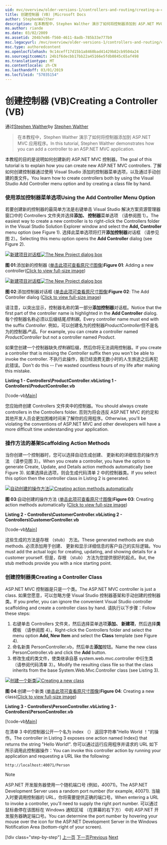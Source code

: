 ```yaml
---
uid: mvc/overview/older-versions-1/controllers-and-routing/creating-a-controller-vb
title: 创建控制器 (VB) |Microsoft Docs
author: StephenWalther
description: 在本教程中，Stephen Walther 演示了如何将控制器添加到 ASP.NET MVC 应用程序。
ms.author: riande
ms.date: 03/02/2009
ms.assetid: 204b7e86-f560-4611-8adb-785b33e777b9
msc.legacyurl: /mvc/overview/older-versions-1/controllers-and-routing/creating-a-controller-vb
msc.type: authoredcontent
ms.openlocfilehash: 9c14ceff17d15b1a8460bad41429b82cb9504a24
ms.sourcegitcommit: 24b1f6decbb17bb22a45166e5fdb0845c65af498
ms.translationtype: MT
ms.contentlocale: zh-CN
ms.lasthandoff: 03/01/2019
ms.locfileid: "57035154"
---
```

<a name="creating-a-controller-vb"></a><span data-ttu-id="ddf4a-103">创建控制器 (VB)</span><span class="sxs-lookup"><span data-stu-id="ddf4a-103">Creating a Controller (VB)</span></span>
====================
<span data-ttu-id="ddf4a-104">通过[Stephen Walther](https://github.com/StephenWalther)</span><span class="sxs-lookup"><span data-stu-id="ddf4a-104">by [Stephen Walther](https://github.com/StephenWalther)</span></span>

> <span data-ttu-id="ddf4a-105">在本教程中，Stephen Walther 演示了如何将控制器添加到 ASP.NET MVC 应用程序。</span><span class="sxs-lookup"><span data-stu-id="ddf4a-105">In this tutorial, Stephen Walther demonstrates how you can add a controller to an ASP.NET MVC application.</span></span>


<span data-ttu-id="ddf4a-106">本教程的目的是说明如何创建新的 ASP.NET MVC 控制器。</span><span class="sxs-lookup"><span data-stu-id="ddf4a-106">The goal of this tutorial is to explain how you can create new ASP.NET MVC controllers.</span></span> <span data-ttu-id="ddf4a-107">了解如何创建控制器通过使用 Visual Studio 添加的控制器菜单选项，以及通过手动创建的类文件。</span><span class="sxs-lookup"><span data-stu-id="ddf4a-107">You learn how to create controllers both by using the Visual Studio Add Controller menu option and by creating a class file by hand.</span></span>

### <a name="using-the-add-controller-menu-option"></a><span data-ttu-id="ddf4a-108">使用添加控制器菜单选项</span><span class="sxs-lookup"><span data-stu-id="ddf4a-108">Using the Add Controller Menu Option</span></span>

<span data-ttu-id="ddf4a-109">若要创建新的控制器的最简单方法是右键单击 Visual Studio 解决方案资源管理器窗口中的 Controllers 文件夹并选择**添加、 控制器**菜单选项 （请参阅图 1）。</span><span class="sxs-lookup"><span data-stu-id="ddf4a-109">The easiest way to create a new controller is to right-click the Controllers folder in the Visual Studio Solution Explorer window and select the **Add, Controller** menu option (see Figure 1).</span></span> <span data-ttu-id="ddf4a-110">选择此菜单选项将打开**添加控制器**对话框 （请参见图 2）。</span><span class="sxs-lookup"><span data-stu-id="ddf4a-110">Selecting this menu option opens the **Add Controller** dialog (see Figure 2).</span></span>


<span data-ttu-id="ddf4a-111">[![新建项目对话框](creating-a-controller-vb/_static/image1.jpg)](creating-a-controller-vb/_static/image1.png)</span><span class="sxs-lookup"><span data-stu-id="ddf4a-111">[![The New Project dialog box](creating-a-controller-vb/_static/image1.jpg)](creating-a-controller-vb/_static/image1.png)</span></span>

<span data-ttu-id="ddf4a-112">**图 01**:添加新的控制器 ([单击此项可查看原尺寸图像](creating-a-controller-vb/_static/image2.png))</span><span class="sxs-lookup"><span data-stu-id="ddf4a-112">**Figure 01**: Adding a new controller([Click to view full-size image](creating-a-controller-vb/_static/image2.png))</span></span>


<span data-ttu-id="ddf4a-113">[![新建项目对话框](creating-a-controller-vb/_static/image2.jpg)](creating-a-controller-vb/_static/image3.png)</span><span class="sxs-lookup"><span data-stu-id="ddf4a-113">[![The New Project dialog box](creating-a-controller-vb/_static/image2.jpg)](creating-a-controller-vb/_static/image3.png)</span></span>

<span data-ttu-id="ddf4a-114">**图 02**:添加控制器对话框 ([单击此项可查看原尺寸图像](creating-a-controller-vb/_static/image4.png))</span><span class="sxs-lookup"><span data-stu-id="ddf4a-114">**Figure 02**: The Add Controller dialog ([Click to view full-size image](creating-a-controller-vb/_static/image4.png))</span></span>


<span data-ttu-id="ddf4a-115">请注意，以突出显示，控制器名称的第一部分**添加控制器**对话框。</span><span class="sxs-lookup"><span data-stu-id="ddf4a-115">Notice that the first part of the controller name is highlighted in the **Add Controller** dialog.</span></span> <span data-ttu-id="ddf4a-116">每个控制器名称必须以后缀结尾*控制器*。</span><span class="sxs-lookup"><span data-stu-id="ddf4a-116">Every controller name must end with the suffix *Controller*.</span></span> <span data-ttu-id="ddf4a-117">例如，可以创建名为的控制器*ProductController*但不是名为的控制器*产品*。</span><span class="sxs-lookup"><span data-stu-id="ddf4a-117">For example, you can create a controller named *ProductController* but not a controller named *Product*.</span></span>


<span data-ttu-id="ddf4a-118">如果您创建一个控制器缺失*控制器*后缀，然后你将无法调用控制器。</span><span class="sxs-lookup"><span data-stu-id="ddf4a-118">If you create a controller that is missing the *Controller* suffix then you won't be able to invoke the controller.</span></span> <span data-ttu-id="ddf4a-119">不执行此操作，我已经浪费无数小时的人生旅途之后再犯此错误。</span><span class="sxs-lookup"><span data-stu-id="ddf4a-119">Don't do this -- I've wasted countless hours of my life after making this mistake.</span></span>


<span data-ttu-id="ddf4a-120">**Listing 1 - Controllers\ProductController.vb**</span><span class="sxs-lookup"><span data-stu-id="ddf4a-120">**Listing 1 - Controllers\ProductController.vb**</span></span>

[!code-vb[Main](creating-a-controller-vb/samples/sample1.vb)]

<span data-ttu-id="ddf4a-121">您应始终创建 Controllers 文件夹中的控制器。</span><span class="sxs-lookup"><span data-stu-id="ddf4a-121">You should always create controllers in the Controllers folder.</span></span> <span data-ttu-id="ddf4a-122">否则为将会违反 ASP.NET MVC 的约定和其他开发人员会更加困难时间来了解你的应用程序。</span><span class="sxs-lookup"><span data-stu-id="ddf4a-122">Otherwise, you'll be violating the conventions of ASP.NET MVC and other developers will have a more difficult time understanding your application.</span></span>

### <a name="scaffolding-action-methods"></a><span data-ttu-id="ddf4a-123">操作方法的基架</span><span class="sxs-lookup"><span data-stu-id="ddf4a-123">Scaffolding Action Methods</span></span>

<span data-ttu-id="ddf4a-124">当你创建一个控制器时，您可以选择自动生成创建、 更新和的详细信息的操作方法 （请参见图 3）。</span><span class="sxs-lookup"><span data-stu-id="ddf4a-124">When you create a controller, you have the option to generate Create, Update, and Details action methods automatically (see Figure 3).</span></span> <span data-ttu-id="ddf4a-125">如果选择此选项，则会生成代码清单 2 中的控制器类。</span><span class="sxs-lookup"><span data-stu-id="ddf4a-125">If you select this option then the controller class in Listing 2 is generated.</span></span>


<span data-ttu-id="ddf4a-126">[![自动创建的操作方法](creating-a-controller-vb/_static/image3.jpg)](creating-a-controller-vb/_static/image5.png)</span><span class="sxs-lookup"><span data-stu-id="ddf4a-126">[![Creating action methods automatically](creating-a-controller-vb/_static/image3.jpg)](creating-a-controller-vb/_static/image5.png)</span></span>

<span data-ttu-id="ddf4a-127">**图 03**:自动创建的操作方法 ([单击此项可查看原尺寸图像](creating-a-controller-vb/_static/image6.png))</span><span class="sxs-lookup"><span data-stu-id="ddf4a-127">**Figure 03**: Creating action methods automatically ([Click to view full-size image](creating-a-controller-vb/_static/image6.png))</span></span>


<span data-ttu-id="ddf4a-128">**Listing 2 - Controllers\CustomerController.vb**</span><span class="sxs-lookup"><span data-stu-id="ddf4a-128">**Listing 2 - Controllers\CustomerController.vb**</span></span>

[!code-vb[Main](creating-a-controller-vb/samples/sample2.vb)]

<span data-ttu-id="ddf4a-129">这些生成的方法是存根 （stub） 方法。</span><span class="sxs-lookup"><span data-stu-id="ddf4a-129">These generated methods are stub methods.</span></span> <span data-ttu-id="ddf4a-130">必须添加用于创建、 更新和显示详细信息的客户自己的实际逻辑。</span><span class="sxs-lookup"><span data-stu-id="ddf4a-130">You must add the actual logic for creating, updating, and showing details for a customer yourself.</span></span> <span data-ttu-id="ddf4a-131">但是，存根 （stub） 方法为您提供很好的起点。</span><span class="sxs-lookup"><span data-stu-id="ddf4a-131">But, the stub methods provide you with a nice starting point.</span></span>

### <a name="creating-a-controller-class"></a><span data-ttu-id="ddf4a-132">创建控制器类</span><span class="sxs-lookup"><span data-stu-id="ddf4a-132">Creating a Controller Class</span></span>

<span data-ttu-id="ddf4a-133">ASP.NET MVC 控制器是只是一个类。</span><span class="sxs-lookup"><span data-stu-id="ddf4a-133">The ASP.NET MVC controller is just a class.</span></span> <span data-ttu-id="ddf4a-134">如果您愿意，可以忽略方便 Visual Studio 控制器基架和手动创建的控制器类。</span><span class="sxs-lookup"><span data-stu-id="ddf4a-134">If you prefer, you can ignore the convenient Visual Studio controller scaffolding and create a controller class by hand.</span></span> <span data-ttu-id="ddf4a-135">请执行以下步骤：</span><span class="sxs-lookup"><span data-stu-id="ddf4a-135">Follow these steps:</span></span>

1. <span data-ttu-id="ddf4a-136">右键单击 Controllers 文件夹，然后选择菜单选项**添加、 新建项**，然后选择**类**模板 （请参阅图 4）。</span><span class="sxs-lookup"><span data-stu-id="ddf4a-136">Right-click the Controllers folder and select the menu option **Add, New Item** and select the **Class** template (see Figure 4).</span></span>
2. <span data-ttu-id="ddf4a-137">命名新类 PersonController.vb，然后单击**添加**按钮。</span><span class="sxs-lookup"><span data-stu-id="ddf4a-137">Name the new class PersonController.vb and click the **Add** button.</span></span>
3. <span data-ttu-id="ddf4a-138">修改生成的类文件，使类继承自基 system.web.mvc.controller 中衍生类 （请参阅代码清单 3）。</span><span class="sxs-lookup"><span data-stu-id="ddf4a-138">Modify the resulting class file so that the class inherits from the base System.Web.Mvc.Controller class (see Listing 3).</span></span>


<span data-ttu-id="ddf4a-139">[![创建一个新类](creating-a-controller-vb/_static/image4.jpg)](creating-a-controller-vb/_static/image7.png)</span><span class="sxs-lookup"><span data-stu-id="ddf4a-139">[![Creating a new class](creating-a-controller-vb/_static/image4.jpg)](creating-a-controller-vb/_static/image7.png)</span></span>

<span data-ttu-id="ddf4a-140">**图 04**:创建一个新类 ([单击此项可查看原尺寸图像](creating-a-controller-vb/_static/image8.png))</span><span class="sxs-lookup"><span data-stu-id="ddf4a-140">**Figure 04**: Creating a new class([Click to view full-size image](creating-a-controller-vb/_static/image8.png))</span></span>


<span data-ttu-id="ddf4a-141">**Listing 3 - Controllers\PersonController.vb**</span><span class="sxs-lookup"><span data-stu-id="ddf4a-141">**Listing 3 - Controllers\PersonController.vb**</span></span>

[!code-vb[Main](creating-a-controller-vb/samples/sample3.vb)]

<span data-ttu-id="ddf4a-142">在清单 3 中的控制器公开一个名为 index （） 返回字符串"Hello World ！"的操作。</span><span class="sxs-lookup"><span data-stu-id="ddf4a-142">The controller in Listing 3 exposes one action named Index() that returns the string "Hello World!".</span></span> <span data-ttu-id="ddf4a-143">你可以通过运行应用程序并请求的 URL 如下所示调用此控制器操作：</span><span class="sxs-lookup"><span data-stu-id="ddf4a-143">You can invoke this controller action by running your application and requesting a URL like the following:</span></span>

`http://localhost:40071/Person`

> [!NOTE]
> 
> <span data-ttu-id="ddf4a-144">ASP.NET 开发服务器使用一个随机端口号 (例如，40071)。</span><span class="sxs-lookup"><span data-stu-id="ddf4a-144">The ASP.NET Development Server uses a random port number (for example, 40071).</span></span> <span data-ttu-id="ddf4a-145">当输入时要调用控制器的 URL，你将需要提供正确的端口号。</span><span class="sxs-lookup"><span data-stu-id="ddf4a-145">When entering a URL to invoke a controller, you'll need to supply the right port number.</span></span> <span data-ttu-id="ddf4a-146">可以通过鼠标悬停在该图标在 Windows 通知区域 （在屏幕的右下方） 中的 ASP.NET 开发服务器确定端口号。</span><span class="sxs-lookup"><span data-stu-id="ddf4a-146">You can determine the port number by hovering your mouse over the icon for the ASP.NET Development Server in the Windows Notification Area (bottom-right of your screen).</span></span>
> 
> [!div class="step-by-step"]
> <span data-ttu-id="ddf4a-147">[上一页](adding-dynamic-content-to-a-cached-page-vb.md)
> [下一页](creating-an-action-vb.md)</span><span class="sxs-lookup"><span data-stu-id="ddf4a-147">[Previous](adding-dynamic-content-to-a-cached-page-vb.md)
[Next](creating-an-action-vb.md)</span></span>
